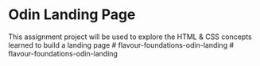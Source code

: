 # Odin Landing Page
This assignment project will be used to explore the HTML & CSS concepts learned to build a landing page
#   f l a v o u r - f o u n d a t i o n s - o d i n - l a n d i n g  
 #   f l a v o u r - f o u n d a t i o n s - o d i n - l a n d i n g  
 